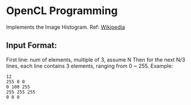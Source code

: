 # OpenCL Programming

Implements the Image Histogram.
Ref: [Wikipedia](http://en.wikipedia.org/wiki/Image_histogram)


## Input Format:

First line: num of elements, multiple of 3, assume N
Then for the next N/3 lines, each line contains 3 elements, ranging from 0 ~ 255.
Example:
```
12
255 0 0
0 100 255
255 255 255
0 0 0
```
